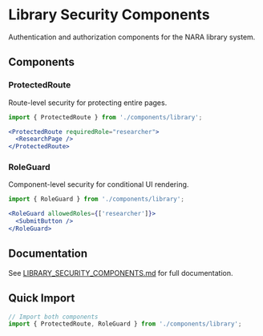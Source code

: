 # Library Security Components

Authentication and authorization components for the NARA library system.

## Components

### ProtectedRoute
Route-level security for protecting entire pages.

```jsx
import { ProtectedRoute } from './components/library';

<ProtectedRoute requiredRole="researcher">
  <ResearchPage />
</ProtectedRoute>
```

### RoleGuard
Component-level security for conditional UI rendering.

```jsx
import { RoleGuard } from './components/library';

<RoleGuard allowedRoles={['researcher']}>
  <SubmitButton />
</RoleGuard>
```

## Documentation

See [LIBRARY_SECURITY_COMPONENTS.md](../../LIBRARY_SECURITY_COMPONENTS.md) for full documentation.

## Quick Import

```jsx
// Import both components
import { ProtectedRoute, RoleGuard } from './components/library';
```
